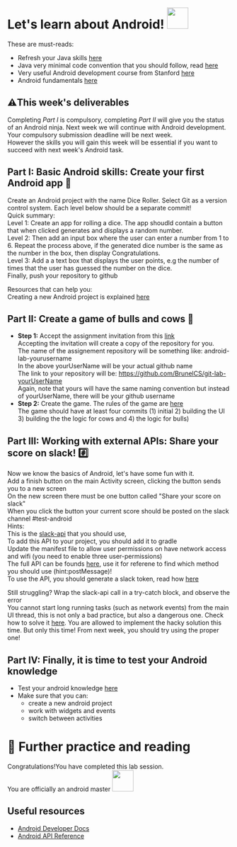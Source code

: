 
# Let's learn about Android!  <img src="https://cnet4.cbsistatic.com/img/QJcTT2ab-sYWwOGrxJc0MXSt3UI=/2011/10/27/a66dfbb7-fdc7-11e2-8c7c-d4ae52e62bcc/android-wallpaper5_2560x1600_1.jpg" width="48">
These are must-reads:
* Refresh your Java skills [here](https://www.cs.utexas.edu/users/witchel/371M/lectures/01-java-review.pdf)
* Java very minimal code convention that you should follow, read [here](https://web.stanford.edu/class/cs193a/styleguide.shtml)
* Very useful Android development course from Stanford [here](https://web.stanford.edu/class/cs193a/videos.shtml)
* Android fundamentals [here](https://developer.android.com/guide/components/fundamentals)

## :warning:This week's deliverables 
Completing *Part I* is compulsory, completing *Part II* will give you the status of an Android ninja. 
Next week we will continue with Android development. Your compulsory submission deadline will be next week. </br>
However the skills you will gain this week will be essential if you want to succeed with next week's Android task. </br>

## Part I: Basic Android skills: Create your first Android app :game_die:
Create an Android project with the name Dice Roller. Select Git as a version control system. 
Each level below should be a separate commit! </br>
Quick summary:  </br>
Level 1: Create an app for rolling a dice. The app shoudld contain a button that when clicked generates and displays a random number. </br>
Level 2:  Then add an input box where the user can enter a number from 1 to 6. Repeat the process above, if the generated dice number is the same as the number in the box, then display Congratulations. </br>
Level 3: Add a a text box that displays the user points, e.g the number of times that the user has guessed the number on the dice. </br>
Finally, push your repository to github </br>

Resources that can help you: </br>
Creating a new Android project is explained [here](https://developer.android.com/training/basics/firstapp/creating-project)

## Part II: Create a game of bulls and cows :cow2: 
* __Step 1:__ Accept the assignment invitation from this [link](https://classroom.github.com/a/38k1-dLf) </br>
   Accepting the invitation will create a copy of the repository for you. </br>
   The name of the assignement repository will be something like: android-lab-yourusername  </br>
   In the above yourUserName will be your actual github name </br>
   The link to your repository will be: https://github.com/BrunelCS/git-lab-yourUserName </br>
   Again, note that yours will have the same naming convention but instead of yourUserName, there will be your github username </br>
* __Step 2:__ Create the game. The rules of the game are [here](https://en.wikipedia.org/wiki/Bulls_and_Cows) </br>
The game should have at least four commits (1) initial 2) building the UI 3) building the the logic for cows and 4) the logic for bulls)

## Part III:  Working with external APIs: Share your score on slack! :hash:
Now we know the basics of Android, let's have some fun with it. </br>
Add a finish button on the main Activity screen, clicking the button sends you to a new screen </br>
On the new screen there must be one button called "Share your score on slack" </br>
When you click the button your current score should be posted on the slack channel #test-android</br>
Hints: </br>
This is the [slack-api](https://github.com/pschroen/slack-api-android) that you should use, </br>
To add this API to your project, you should add it to gradle </br>
Update the manifest file to allow user permissions on have network access and wifi (you need to enable three user-permissions) 
</br>
The full API can be founds [here](https://github.com/allbegray/slack-api), use it for referene to find which method you should use (hint:postMessage)! </br>
To use the API, you should generate a slack token, read how [here](https://slack.com/intl/en-gb/help/articles/215770388-create-and-regenerate-api-tokens) </br>

Still struggling? Wrap the slack-api call in a try-catch block, and observe the error </br>
You cannot start long running tasks (such as network events) from the main UI thread, this is not only a bad practice, but also a dangerous one. 
Check how to solve it [here](http://simpledeveloper.com/network-on-main-thread-error-solution/). You are allowed to implement the hacky solution this time. But only this time! From next week, you should try using the proper one! </br>


## Part IV: Finally, it is time to test your Android knowledge
* Test your android knowledge [here](https://basicversity.com/study/android-programming)
* Make sure that you can: 
  * create a new android project
  * work with widgets and events 
  * switch between activities 

# :book: Further practice and reading
Congratulations!You have completed this lab session. </br>
You are officially an android master <img src="https://cnet4.cbsistatic.com/img/QJcTT2ab-sYWwOGrxJc0MXSt3UI=/2011/10/27/a66dfbb7-fdc7-11e2-8c7c-d4ae52e62bcc/android-wallpaper5_2560x1600_1.jpg" width="48"> </br>

## Useful resources
* [Android Developer Docs](https://developer.android.com/guide)
* [Android API Reference](https://developer.android.com/reference/packages.html)






